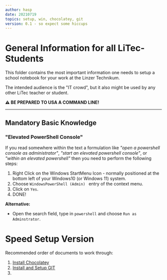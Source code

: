 ```yaml
---
author: hasp
date: 20210719
topics: setup, win, chocolatey, git
version: 0.1 - so expect some hiccups
---
```


# General Information for all LiTec-Students 

This folder contains the most important information one needs to setup a school notebook for your work at the Linzer Technikum.

The intended audience is the "IT crowd", but it also might be used by any other LiTec teacher or student.

**:warning: BE PREPARED TO USA A COMMAND LINE!**

---

## Mandatory Basic Knowledge

### "Elevated PowerShell Console"

If you read somewhere within the text a formulation like *"open a powershell console as administrator"*, *"start an elevated powershell console"*, or *"within an elevated powershell"* then you need to perform the following steps:

1. Right Click on the Windows StartMenu Icon - normally positioned at the bottom left of your Windows10 (or Windows 11) system.
2. Choose `WindowsPowerShell (Admin) ` entry of the context menu.
3. Click on `Yes`.
4. DONE!

**Alternative:**

-  Open the search field, type in `powershell` and choose `Run as Adminstrator`.

# Speed Setup Version

Recommended order of documents to work through:

1. [Install Chocolatey](./00_ChocoInstall.md)
2. [Install and Setup GIT]()
3. []()

# 


